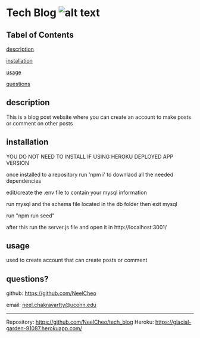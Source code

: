 # Tech Blog   ![alt text](https://img.shields.io/github/license/NeelCheo/ReadMe_Generator)
## Tabel of Contents

[description](#description)

[installation](#installation)

[usage](#usage)

[questions](#questions?)


## description
This is a blog post website where you can create an account to make posts or comment on other posts

## installation
YOU DO NOT NEED TO INSTALL IF USING HEROKU DEPLOYED APP VERSION

once installed to a repository run 'npm i' to downlaod all the needed dependencies

edit/create the .env file to contain your mysql information

run mysql and the schema file located in the db folder then exit mysql

run "npm run seed"

after this run the server.js file and open it in http://localhost:3001/

## usage
used to create account that can create posts or comment 

## questions?

github: https://github.com/NeelCheo

email: neel.chakravartty@uconn.edu

-------------------------------------------

Repository: https://github.com/NeelCheo/tech_blog
Heroku: https://glacial-garden-91087.herokuapp.com/
